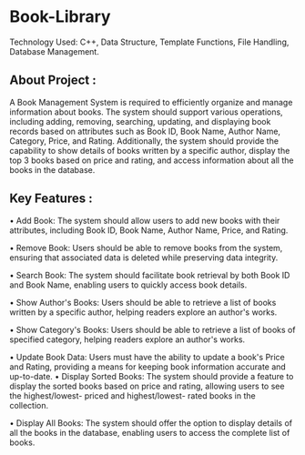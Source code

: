 # Book-Library
Technology Used: C++, Data Structure, Template Functions, File Handling, Database Management.
## About Project : 
A Book Management System is required to efficiently organize and manage
information about books. The system should support various operations,
including adding, removing, searching, updating, and displaying book records
based on attributes such as Book ID, Book Name, Author Name, Category,
Price, and Rating. Additionally, the system should provide the capability to
show details of books written by a specific author, display the top 3 books
based on price and rating, and access information about all the books in the
database.

## Key Features : 

• Add Book: The system should allow users to add new books with their
attributes, including Book ID, Book Name, Author Name, Price, and
Rating.

• Remove Book: Users should be able to remove books from the system,
ensuring that associated data is deleted while preserving data integrity.

• Search Book: The system should facilitate book retrieval by both Book
ID and Book Name, enabling users to quickly access book details.

• Show Author's Books: Users should be able to retrieve a list of books
written by a specific author, helping readers explore an author's works.

• Show Category's Books: Users should be able to retrieve a list of books
of specified category, helping readers explore an author's works.

• Update Book Data: Users must have the ability to update a book's Price
and Rating, providing a means for keeping book information accurate
and up-to-date.
• Display Sorted Books: The system should provide a feature to display
the sorted books based on price and rating, allowing users to see the
highest/lowest- priced and highest/lowest- rated books in the collection.

• Display All Books: The system should offer the option to display
details of all the books in the database, enabling users to access the
complete list of books.
